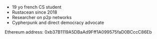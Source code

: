 - 19 yo french CS student  
- Rustacean since 2018  
- Researcher on p2p networks  
- Cypherpunk and direct democracy advocate  

Ethereum address: 0xb37B1119A5DBaAd9Fff1A099575faD0BCccC86Eb
